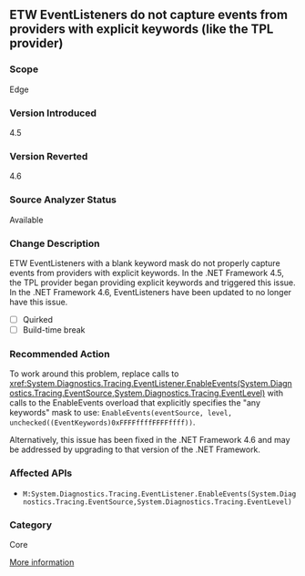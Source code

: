 ## ETW EventListeners do not capture events from providers with explicit keywords (like the TPL provider)

### Scope
Edge

### Version Introduced
4.5

### Version Reverted
4.6

### Source Analyzer Status
Available

### Change Description

ETW EventListeners with a blank keyword mask do not properly capture events from
providers with explicit keywords. In the .NET Framework 4.5, the TPL provider
began providing explicit keywords and triggered this issue. In the .NET
Framework 4.6, EventListeners have been updated to no longer have this issue.

- [ ] Quirked
- [ ] Build-time break

### Recommended Action

To work around this problem, replace calls to
<xref:System.Diagnostics.Tracing.EventListener.EnableEvents(System.Diagnostics.Tracing.EventSource,System.Diagnostics.Tracing.EventLevel)>
with calls to the EnableEvents overload that explicitly specifies the "any
keywords" mask to use: `EnableEvents(eventSource, level, unchecked((EventKeywords)0xFFFFffffFFFFffff))`.

Alternatively, this issue has been fixed in the .NET Framework 4.6 and may be
addressed by upgrading to that version of the .NET Framework.

### Affected APIs
* `M:System.Diagnostics.Tracing.EventListener.EnableEvents(System.Diagnostics.Tracing.EventSource,System.Diagnostics.Tracing.EventLevel)`

### Category
Core

[More information](http://connect.microsoft.com/VisualStudio/feedback/details/816989/tpl-etw-events-for-task-not-captured-by-eventlistener-anymore)

<!-- breaking change id: 105 -->
